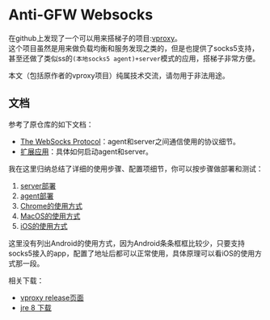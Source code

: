 # Anti-GFW Websocks

在github上发现了一个可以用来搭梯子的项目:[vproxy](https://github.com/wkgcass/vproxy)。  
这个项目虽然是用来做负载均衡和服务发现之类的，但是也提供了socks5支持，甚至还做了类似ss的`(本地socks5 agent)+server`模式的应用，搭梯子非常方便。

本文（包括原作者的vproxy项目）纯属技术交流，请勿用于非法用途。

## 文档

参考了原仓库的如下文档：

* [The WebSocks Protocol](https://github.com/wkgcass/vproxy/blob/master/doc/websocks.md)：agent和server之间通信使用的协议细节。
* [扩展应用](https://github.com/wkgcass/vproxy/blob/master/doc_zh/extended-app.md)：具体如何启动agent和server。

我在这里归纳总结了详细的使用步骤、配置项细节，你可以按步骤做部署和测试：

1. [server部署]()
2. [agent部署]()
3. [Chrome的使用方式]()
4. [MacOS的使用方式]()
5. [iOS的使用方式]()

这里没有列出Android的使用方式，因为Android条条框框比较少，只要支持socks5接入的app，配置了地址后都可以正常使用，具体原理可以看iOS的使用方式那一段。

相关下载：

* [vproxy release页面](https://github.com/wkgcass/vproxy/releases)
* [jre 8 下载](https://www.oracle.com/technetwork/java/javase/downloads/jre8-downloads-2133155.html)

